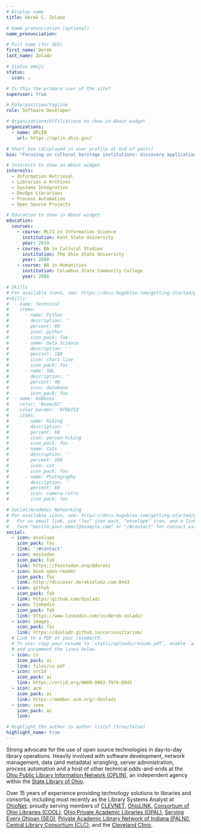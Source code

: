 ```yaml
---
# Display name
title: Derek C. Zoladz

# Name pronunciation (optional)
name_pronunciation:

# Full name (for SEO)
first_name: Derek
last_name: Zoladz

# Status emoji
status:
  icon: ☕️

# Is this the primary user of the site?
superuser: true

# Role/position/tagline
role: Software Developer

# Organizations/Affiliations to show in About widget
organizations:
  - name: OPLIN
    url: https://oplin.ohio.gov/

# Short bio (displayed in user profile at end of posts)
bio: "Focusing on cultural heritage institutions: discovery applications, data (and metadata) wrangling, web development, process automation, and system integration."

# Interests to show in About widget
interests:
  - Information Retrieval
  - Libraries & Archives
  - Systems Integration
  - DevOps Librarians
  - Process Automation
  - Open Source Projects

# Education to show in About widget
education:
  courses:
    - course: MLIS in Information Science
      institution: Kent State University
      year: 2010
    - course: BA in Cultural Studies
      institution: The Ohio State University
      year: 2008
    - course: AA in Humanities
      institution: Columbus State Community College
      year: 2006

# Skills
# For available icons, see: https://docs.hugoblox.com/getting-started/page-builder/#icons
#skills:
#  - name: Technical
#    items:
#      - name: Python
#        description: ''
#        percent: 80
#        icon: python
#        icon_pack: fab
#      - name: Data Science
#        description: ''
#        percent: 100
#        icon: chart-line
#        icon_pack: fas
#      - name: SQL
#        description: ''
#        percent: 40
#        icon: database
#        icon_pack: fas
#  - name: Hobbies
#    color: '#eeac02'
#    color_border: '#f0bf23'
#    items:
#      - name: Hiking
#        description: ''
#        percent: 60
#        icon: person-hiking
#        icon_pack: fas
#      - name: Cats
#        description: ''
#        percent: 100
#        icon: cat
#        icon_pack: fas
#      - name: Photography
#        description: ''
#        percent: 80
#        icon: camera-retro
#        icon_pack: fas

# Social/Academic Networking
# For available icons, see: https://docs.hugoblox.com/getting-started/page-builder/#icons
#   For an email link, use "fas" icon pack, "envelope" icon, and a link in the
#   form "mailto:your-email@example.com" or "/#contact" for contact widget.
social:
  - icon: envelope
    icon_pack: fas
    link: '/#contact'
  - icon: mastodon
    icon_pack: fab
    link: https://fosstodon.org/@derekz
  - icon: book-open-reader
    icon_pack: fas
    link: http://discover.derekzoladz.com:8443
  - icon: github
    icon_pack: fab
    link: https//github.com/dzoladz
  - icon: linkedin
    icon_pack: fab
    link: https://www.linkedin.com/in/derek-zoladz/
  - icon: images
    icon_pack: fas
    link: https://dzoladz.github.io/curiousitarium/
  # Link to a PDF of your resume/CV.
  # To use: copy your resume to `static/uploads/resume.pdf`, enable `ai` icons in `params.yaml`,
  # and uncomment the lines below.
  - icon: cv
    icon_pack: ai
    link: files/cv.pdf
  - icon: orcid
    icon_pack: ai
    link: https://orcid.org/0000-0002-7979-8945
  - icon: acm
    icon_pack: ai
    link: https://member.acm.org/~dzoladz
  - icon: ieee
    icon_pack: ai
    link:

# Highlight the author in author lists? (true/false)
highlight_name: true
---
```


Strong advocate for the use of open source technologies in day-to-day library operations. Heavily involved with 
software development, network management, data (and metadata) wrangling, server administration, process automation 
and a host of other technical odds-and-ends at the [Ohio Public Library Information Network (OPLIN)](https://oplin.ohio.gov/), an 
independent agency within the [State Library of Ohio](https://library.ohio.gov/).

Over 15 years of experience providing technology solutions to libraries and consortia, including most recently as
the Library Systems Analyst at [OhioNet](https://www.ohionet.org/); proudly serving members of [CLEVNET](https://www.clevnet.org/), [OhioLINK](https://www.ohiolink.edu/), 
[Consortium of Ohio Libraries (COOL)](http://info.cool-cat.org/), [Ohio Private Academic Libraries (OPAL)](https://opal-libraries.org/),
[Serving Every Ohioan (SEO)](https://servingeveryohioan.org/), [Private Academic Library Network of Indiana (PALNI)](https://www.palni.org/), [Central Library Consortium (CLC)](https://clcohio.org/),
and the [Cleveland Clinic](https://library.ccf.org/).
